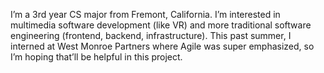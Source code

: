 I’m a 3rd year CS major from Fremont, California. I’m interested in multimedia software development (like VR) and more traditional software engineering (frontend, backend, infrastructure). This past summer, I interned at West Monroe Partners where Agile was super emphasized, so I’m hoping that’ll be helpful in this project.